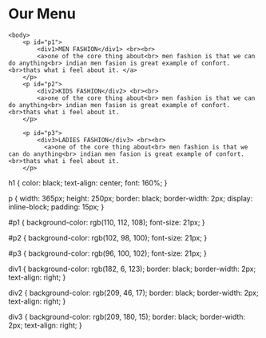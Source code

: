 <!DOCTYPE html>
<html>
<title>WWW.Github.COM</title>
<link rel="stylesheet" type="text/css" href="webb.css" />

<head>
    <h1>Our Menu</h1>

    <body>
        <p id="p1">
            <div1>MEN FASHION</div1> <br><br>
            <a>one of the core thing about<br> men fashion is that we can do anything<br> indian men fasion is great example of confort.<br>thats what i feel about it. </a>
        </p>
        <p id="p2">
            <div2>KIDS FASHION</div2> <br><br>
            <a>one of the core thing about<br> men fashion is that we can do anything<br> indian men fasion is great example of confort.<br>thats what i feel about it.
        </p>

        <p id="p3">
            <div3>LADIES FASHION</div3> <br><br>
              <a>one of the core thing about<br> men fashion is that we can do anything<br> indian men fasion is great example of confort.<br>thats what i feel about it.
        </p>


</body>
</head>

h1 {
    color: black;
    text-align: center;
    font: 160%;
}

p {
    width: 365px;
    height: 250px;
    border: black;
    border-width: 2px;
    display: inline-block;
    padding: 15px;
}

#p1 {
    background-color: rgb(110, 112, 108);
    font-size: 21px;
}

#p2 {
    background-color: rgb(102, 98, 100);
    font-size: 21px;
}

#p3 {
    background-color: rgb(96, 100, 102);
    font-size: 21px;
}

div1 {
    background-color: rgb(182, 6, 123);
    border: black;
    border-width: 2px;
    text-align: right;
}

div2 {
    background-color: rgb(209, 46, 17);
    border: black;
    border-width: 2px;
    text-align: right;
}

div3 {
    background-color: rgb(209, 180, 15);
    border: black;
    border-width: 2px;
    text-align: right;
}
